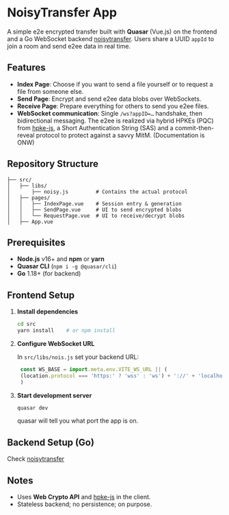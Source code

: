 # NoisyTransfer App

A simple e2e encrypted transfer built with **Quasar** (Vue.js) on the frontend and a Go WebSocket backend [noisytransfer](https://github.com/collapsinghierarchy/noisytransfer). Users share a UUID `appId` to join a room and send e2ee data in real time.

## Features

* **Index Page**: Choose if you want to send a file yourself or to request a file from someone else.
* **Send Page**: Encrypt and send e2ee data blobs over WebSockets.
* **Receive Page**: Prepare everything for others to send you e2ee files.
* **WebSocket communication**: Single `/ws?appID=…` handshake, then bidirectional messaging. The e2ee is realized via hybrid HPKEs (PQC) from [hpke-js](https://github.com/dajiaji/hpke-js), a Short Authentication String (SAS) and a commit-then-reveal protocol to protect against a savvy MitM. (Documentation is ONW)

## Repository Structure

```text
├── src/
│   ├── libs/ 
│       ├── noisy.js         # Contains the actual protocol 
│   ├── pages/
│   │   ├── IndexPage.vue    # Session entry & generation
│   │   ├── SendPage.vue     # UI to send encrypted blobs
│   │   └── RequestPage.vue  # UI to receive/decrypt blobs
│   ├── App.vue
```

## Prerequisites

* **Node.js** v16+ and **npm** or **yarn**
* **Quasar CLI** (`npm i -g @quasar/cli`)
* **Go** 1.18+ (for backend)

## Frontend Setup

1. **Install dependencies**

   ```bash
   cd src
   yarn install    # or npm install
   ```

2. **Configure WebSocket URL**

   In `src/libs/nois.js` set your backend URL:

   ```js
    const WS_BASE = import.meta.env.VITE_WS_URL || (
    (location.protocol === 'https:' ? 'wss' : 'ws') + '://' + 'localhost' + ':1234'
    )
   ```

3. **Start development server**

   ```bash
   quasar dev
   ```
    quasar will tell you what port the app is on.

## Backend Setup (Go)
Check [noisytransfer](https://github.com/collapsinghierarchy/noisytransfer)

## Notes

* Uses **Web Crypto API** and [hpke-js](https://github.com/dajiaji/hpke-js) in the client. 
* Stateless backend; no persistence; on purpose.
